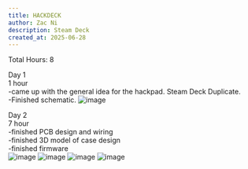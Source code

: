 ```yaml
---
title: HACKDECK
author: Zac Ni
description: Steam Deck
created_at: 2025-06-28
---
```


Total Hours: 8

Day 1<br/>
1 hour<br/>
-came up with the general idea for the hackpad. Steam Deck Duplicate.<br/>
-Finished schematic.
![image](https://github.com/user-attachments/assets/022e224a-bf83-4a66-aed5-b79dd7a680bc)

Day 2<br/>
7 hour<br/>
-finished PCB design and wiring<br/>
-finished 3D model of case design<br/>
-finished firmware<br/>
![image](https://github.com/user-attachments/assets/fd095e76-8a5a-4cb2-be4b-42157f305b77)
![image](https://github.com/user-attachments/assets/9d09e9dc-1d1e-4b71-9951-3c2b1c46aa49)
![image](https://github.com/user-attachments/assets/8baeea81-4335-45c7-ae1d-87844ba89093)
![image](https://github.com/user-attachments/assets/bd12fdce-e31b-4f8c-b070-a9f4257ace00)

